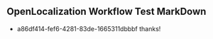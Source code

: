 ## OpenLocalization Workflow Test MarkDown
* a86df414-fef6-4281-83de-1665311dbbbf thanks!

<!--HONumber=Jul16_HO2-->


